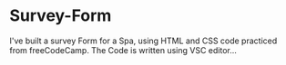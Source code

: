 # Survey-Form

I've built a survey Form for a Spa, using HTML and CSS code practiced from freeCodeCamp. The Code is written using VSC editor...
